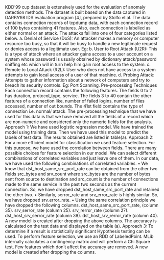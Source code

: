 KDD’99 cup dataset is extensively used for the evaluation of anomaly detection methods. The dataset is built based on the data captured in DARPA’98 IDS evaluation program [4], prepared by Stolfo el al. The data contains connection records of tcpdump data, with each connection record of 100 bytes containing 41 features. Also, each connection is labelled as either normal or an attack. The attacks fall into one of four categories listed below.
a.	Denial of Service (DoS): An attacker makes a memory or computer resource too busy, so that it will be busy to handle a new legitimate request or denies access to a legitimate user. Eg: 
b.	User to Root Attack (U2R): This is a type of attack where an attacker gains access to a user account on a system whose password is usually obtained by dictionary attack/password sniffing etc which will in turn help him gain root access to the system. 
c.	Remote to Local Attack (R2L): User who does not have access to a system attempts to gain local access of a user of that machine.
d.	Probing Attack: Attempts to gather information about a network of computers and try to breach its security controls. Eg: Port Scanning.
Pre-processing Techniques 
Each connection record contains the following features.
The fields 0 to 2 has duration, protocol_type, service. The fields 3 to 40 contain the other features of a connection like, number of failed logins, number of files accessed, number of out bounds. The 41st field contains the type of connection i.e. normal/ attack.
The pre-processing technique that we have used for this data is that we have removed all the fields of a record which are non-numeric and considered only the numeric fields for the analysis.
Approach 1:
We have used logistic regression model. We have trained the model using training data. Then we have used this model to predict the labels of test data. The results obtained are listed in table(a).
Approach 2:
For a more efficient model for classification we used feature selection. For this purpose, we have used the correlation between fields. There are many possible choices for feature selection in our model. We can select different combinations of correlated variables and just leave one of them. In our data, we have used the following combinations of correlated variables.
•	We know that dst_host_same_src_port_rate can be obtained from the other two fields src_bytes and srv_count where src_bytes are the number of bytes sent from source to destination and src_count is the number of connections made to the same service in the past two seconds as the current connection. So, we have dropped dst_host_same_src_port_rate and retained the other two.
•	Similarly, serror_rate and srv_error_rate is highly similar. So, we have dropped srv_error_rate. 
•	Using the same correlation principle we have dropped the following columns.
dst_host_same_src_port_rate, (column 35).
srv_serror_rate (column 25).
srv_rerror_rate (column 27).
dst_host_srv_serror_rate (column 38).
dst_host_srv_rerror_rate (column 40).
A new model is created after dropping the above columns. The accuracy is calculated on the test data and displayed on the table (a).
Approach 3:
To determine if a result is statistically significant Hypothesis testing can be used. To perform feature selection, we use an RDD of LabeledPoint. MLib internally calculates a contingency matrix and will perform a Chi Square test. Few features which don’t affect the accuracy are removed. A new model is created after dropping the columns. 
